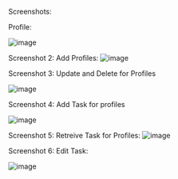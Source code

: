 Screenshots:

Profile:

![image](https://github.com/MohamedKhalith/PilotTask_MVC/assets/67334448/8dcc959f-2266-4bf3-b449-e5bc1244b9b0)


Screenshot 2: Add Profiles:
![image](https://github.com/MohamedKhalith/PilotTask_MVC/assets/67334448/44ed77ac-a8cd-4a3b-aa28-ffe1059b840a)


Screenshot 3: Update and Delete for Profiles

![image](https://github.com/MohamedKhalith/PilotTask_MVC/assets/67334448/bbb0f2e7-dc59-4b50-ace3-0633fc1b9c65)


Screenshot 4: Add Task for profiles

![image](https://github.com/MohamedKhalith/PilotTask_MVC/assets/67334448/fd874bcf-53e4-4cec-a941-0d7ce6f5813e)


Screenshot 5: Retreive Task for Profiles:
![image](https://github.com/MohamedKhalith/PilotTask_MVC/assets/67334448/b28e072d-db5c-4197-aec1-b511fa1d0705)


Screenshot 6: Edit Task:

![image](https://github.com/MohamedKhalith/PilotTask_MVC/assets/67334448/4706892d-de48-4486-a76c-1f454bca41c7)






